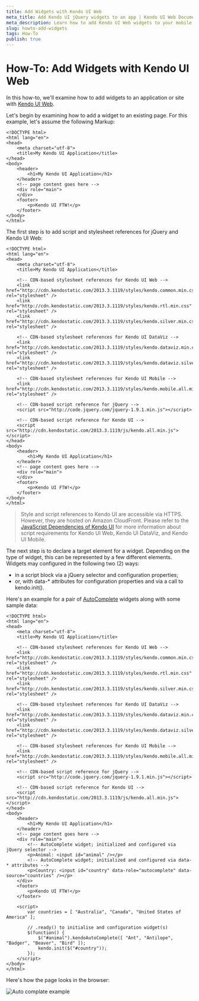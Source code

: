 ```yaml
---
title: Add Widgets with Kendo UI Web
meta_title: Add Kendo UI jQuery widgets to an app | Kendo UI Web Documentation
meta_description: Learn how to add Kendo UI Web widgets to your mobile website or web app.
slug: howto-add-widgets
tags: How-To
publish: true
---
```


# How-To: Add Widgets with Kendo UI Web

In this how-to, we'll examine how to add widgets to an application or site with [Kendo UI Web](http://www.telerik.com/kendo-ui-web).

Let's begin by examining how to add a widget to an existing page. For this example, let's assume the following Markup:

    <!DOCTYPE html>
    <html lang="en">
    <head>
        <meta charset="utf-8">
        <title>My Kendo UI Application</title>
    </head>
    <body>
        <header>
            <h1>My Kendo UI Application</h1>
        </header>
        <!-- page content goes here -->
        <div role="main">
        </div>
        <footer>
            <p>Kendo UI FTW!</p>
        </footer>
    </body>
    </html>

The first step is to add script and stylesheet references for jQuery and Kendo UI Web:

    <!DOCTYPE html>
    <html lang="en">
    <head>
        <meta charset="utf-8">
        <title>My Kendo UI Application</title>

        <!-- CDN-based stylesheet references for Kendo UI Web -->
        <link href="http://cdn.kendostatic.com/2013.3.1119/styles/kendo.common.min.css" rel="stylesheet" />
        <link href="http://cdn.kendostatic.com/2013.3.1119/styles/kendo.rtl.min.css" rel="stylesheet" />
        <link href="http://cdn.kendostatic.com/2013.3.1119/styles/kendo.silver.min.css" rel="stylesheet" />

        <!-- CDN-based stylesheet references for Kendo UI DataViz -->
        <link href="http://cdn.kendostatic.com/2013.3.1119/styles/kendo.dataviz.min.css" rel="stylesheet" />
        <link href="http://cdn.kendostatic.com/2013.3.1119/styles/kendo.dataviz.silver.min.css" rel="stylesheet" />

        <!-- CDN-based stylesheet references for Kendo UI Mobile -->
        <link href="http://cdn.kendostatic.com/2013.3.1119/styles/kendo.mobile.all.min.css" rel="stylesheet" />

        <!-- CDN-based script reference for jQuery -->
        <script src="http://code.jquery.com/jquery-1.9.1.min.js"></script>

        <!-- CDN-based script reference for Kendo UI -->
        <script src="http://cdn.kendostatic.com/2013.3.1119/js/kendo.all.min.js"></script>
    </head>
    <body>
        <header>
            <h1>My Kendo UI Application</h1>
        </header>
        <!-- page content goes here -->
        <div role="main">
        </div>
        <footer>
            <p>Kendo UI FTW!</p>
        </footer>
    </body>
    </html>

> Style and script references to Kendo UI are accessible via HTTPS. However, they are hosted on Amazon CloudFront. Please refer to the [JavaScript Dependencies of Kendo UI](/getting-started/javascript-dependencies) for more information about script requirements for Kendo UI Web, Kendo UI DataViz, and Kendo UI Mobile.

The next step is to declare a target element for a widget. Depending on the type of widget, this can be represented by a few different elements. Widgets may configured in the following two (2) ways:

* in a script block via a jQuery selector and configuration properties;
* or, with data-* attributes for configuration properties and via a call to kendo.init().

Here's an example for a pair of [AutoComplete](/api/web/autocomplete) widgets along with some sample data:

    <!DOCTYPE html>
    <html lang="en">
    <head>
        <meta charset="utf-8">
        <title>My Kendo UI Application</title>

        <!-- CDN-based stylesheet references for Kendo UI Web -->
        <link href="http://cdn.kendostatic.com/2013.3.1119/styles/kendo.common.min.css" rel="stylesheet" />
        <link href="http://cdn.kendostatic.com/2013.3.1119/styles/kendo.rtl.min.css" rel="stylesheet" />
        <link href="http://cdn.kendostatic.com/2013.3.1119/styles/kendo.silver.min.css" rel="stylesheet" />

        <!-- CDN-based stylesheet references for Kendo UI DataViz -->
        <link href="http://cdn.kendostatic.com/2013.3.1119/styles/kendo.dataviz.min.css" rel="stylesheet" />
        <link href="http://cdn.kendostatic.com/2013.3.1119/styles/kendo.dataviz.silver.min.css" rel="stylesheet" />

        <!-- CDN-based stylesheet references for Kendo UI Mobile -->
        <link href="http://cdn.kendostatic.com/2013.3.1119/styles/kendo.mobile.all.min.css" rel="stylesheet" />

        <!-- CDN-based script reference for jQuery -->
        <script src="http://code.jquery.com/jquery-1.9.1.min.js"></script>

        <!-- CDN-based script reference for Kendo UI -->
        <script src="http://cdn.kendostatic.com/2013.3.1119/js/kendo.all.min.js"></script>
    </head>
    <body>
        <header>
            <h1>My Kendo UI Application</h1>
        </header>
        <!-- page content goes here -->
        <div role="main">
            <!-- AutoComplete widget; initialized and configured via jQuery selector -->
            <p>Animal: <input id="animal" /></p>
            <!-- AutoComplete widget; initialized and configured via data-* attributes -->
            <p>Country: <input id="country" data-role="autocomplete" data-source="countries" /></p>
        </div>
        <footer>
            <p>Kendo UI FTW!</p>
        </footer>

        <script>
            var countries = [ "Australia", "Canada", "United States of America" ];

            // .ready() to initialise and configuration widget(s)
            $(function() {
                $("#animal").kendoAutoComplete([ "Ant", "Antilope", "Badger", "Beaver", "Bird" ]);
                kendo.init($("#country"));
            });
        </script>
    </body>
    </html>

Here's how the page looks in the browser:

![Auto complate example](images/autocomplete-example.png)
